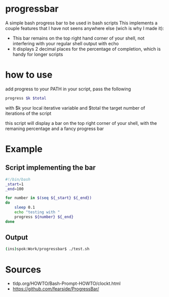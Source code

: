 # progressbar
A simple bash progress bar to be used in bash scripts
This implements a couple features that I have not seens anywhere else (wich is why I made it): 
* This bar remains on the top right hand corner of your shell, not interfering with your regular shell output with echo
* It displays 2 decimal places for the percentage of completion, which is handy for longer scripts

# how to use 
add progress to your PATH
in your script, pass the following 
```bash
progress $k $total
```

with $k your local iterative variable and $total the target number of iterations of the script

this script will display a bar on the top right corner of your shell, with the remaning percentage and a fancy progress bar

# Example
## Script implementing the bar

```bash
#!/bin/bash
_start=1
_end=100

for number in $(seq ${_start} ${_end})
do
    sleep 0.1
    echo "testing with "
    progress ${number} ${_end}
done
```
## Output

```bash
(ins)spok:Work/progressbar$ ./test.sh                                                                                                                 Progress : [###-------] 36.00%
```

# Sources 

* tldp.org/HOWTO/Bash-Prompt-HOWTO/clockt.html
* https://github.com/fearside/ProgressBar/

